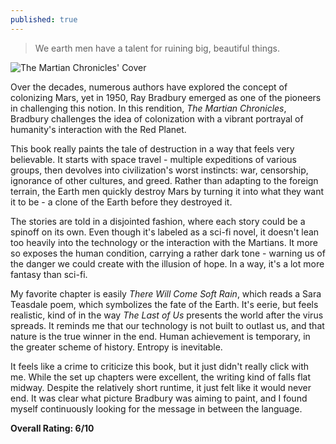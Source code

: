 ```yaml
---
published: true
---
```

> We earth men have a talent for ruining big, beautiful things.

![The Martian Chronicles' Cover](https://images-na.ssl-images-amazon.com/images/S/compressed.photo.goodreads.com/books/1661016554i/76778.jpg)

Over the decades, numerous authors have explored the concept of colonizing Mars, yet in 1950, Ray Bradbury emerged as one of the pioneers in challenging this notion. In this rendition, _The Martian Chronicles_, Bradbury challenges the idea of colonization with a vibrant portrayal of humanity's interaction with the Red Planet.

This book really paints the tale of destruction in a way that feels very believable. It starts with space travel - multiple expeditions of various groups, then devolves into civilization's worst instincts: war, censorship, ignorance of other cultures, and greed. Rather than adapting to the foreign terrain, the Earth men quickly destroy Mars by turning it into what they want it to be - a clone of the Earth before they destroyed it.

The stories are told in a disjointed fashion, where each story could be a spinoff on its own. Even though it's labeled as a sci-fi novel, it doesn't lean too heavily into the technology or the interaction with the Martians. It more so exposes the human condition, carrying a rather dark tone - warning us of the danger we could create with the illusion of hope. In a way, it's a lot more fantasy than sci-fi.

My favorite chapter is easily _There Will Come Soft Rain_, which reads a Sara Teasdale poem, which symbolizes the fate of the Earth. It's eerie, but feels realistic, kind of in the way _The Last of Us_ presents the world after the virus spreads. It reminds me that our technology is not built to outlast us, and that nature is the true winner in the end. Human achievement is temporary, in the greater scheme of history. Entropy is inevitable.

It feels like a crime to criticize this book, but it just didn't really click with me. While the set up chapters were excellent, the writing kind of falls flat midway. Despite the relatively short runtime, it just felt like it would never end. It was clear what picture Bradbury was aiming to paint, and I found myself continuously looking for the message in between the language.

**Overall Rating: 6/10**
